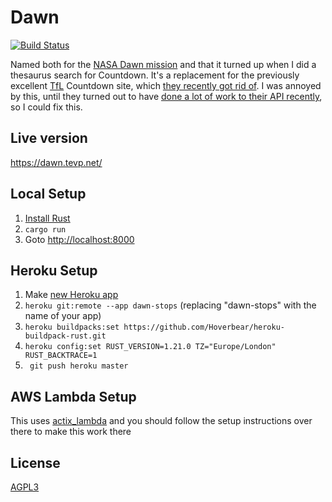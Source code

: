 Dawn
====
[![Build Status](https://travis-ci.com/palfrey/dawn.svg?branch=master)](https://travis-ci.com/palfrey/dawn)

Named both for the [NASA Dawn mission](http://dawn.jpl.nasa.gov/) and that it turned
up when I did a thesaurus search for Countdown. It's a replacement for the previously excellent [TfL](https://tfl.gov.uk/) Countdown site, which [they recently got rid of](https://blog.tfl.gov.uk/2016/05/24/countdown-moving-to-the-tfl-website/). I was annoyed by this, until they turned out to have [done a lot of work to their API recently](https://api.tfl.gov.uk/), so I could fix this.

Live version
------------
https://dawn.tevp.net/

Local Setup
-----------
1. [Install Rust](https://www.rustup.rs/)
2. `cargo run`
3. Goto [http://localhost:8000](http://localhost:8000)

Heroku Setup
------------
1. Make [new Heroku app](https://dashboard.heroku.com/new?org=personal-apps)
2. `heroku git:remote --app dawn-stops` (replacing "dawn-stops" with the name of your app)
3. `heroku buildpacks:set https://github.com/Hoverbear/heroku-buildpack-rust.git`
4. `heroku config:set RUST_VERSION=1.21.0 TZ="Europe/London" RUST_BACKTRACE=1`
5. ` git push heroku master`

AWS Lambda Setup
----------------
This uses [actix_lambda](https://github.com/palfrey/actix_lambda) and you should follow the setup instructions over there to make this work there

License
-------
[AGPL3](LICENSE)

